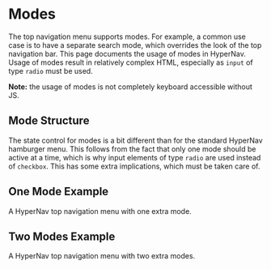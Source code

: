 ﻿# Modes

The top navigation menu supports modes. For example, a common use case is to have a separate 
search mode, which overrides the look of the top navigation bar. This page documents the usage of modes
in HyperNav. Usage of modes result in relatively complex HTML, especially as `input` of type `radio`
must be used.  

**Note:** the usage of modes is not completely keyboard accessible without JS.

## Mode Structure

The state control for modes is a bit different than for the standard HyperNav hamburger menu.
This follows from the fact that only one mode should be active at a time, which is why input
elements of type `radio` are used instead of `checkbox`. This has some extra implications,
which must be taken care of. 

<div class="example only-code" data-src="examples/mode-state-control.html"></div>

## One Mode Example

A HyperNav top navigation menu with one extra mode.

<div class="example" data-src="examples/one-mode.html"></div>

## Two Modes Example

A HyperNav top navigation menu with two extra modes.

<div class="example" data-src="examples/two-mode.html"></div>
